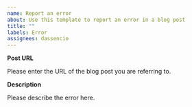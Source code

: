 ```yaml
---
name: Report an error
about: Use this template to report an error in a blog post
title: ""
labels: Error
assignees: dassencio
---
```


**Post URL**

Please enter the URL of the blog post you are referring to.

**Description**

Please describe the error here.
